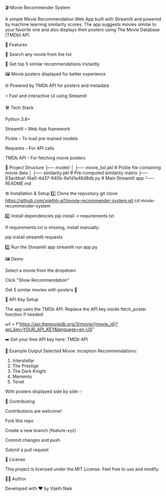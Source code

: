 🎬 Movie Recommender System

A simple Movie Recommendation Web App built with Streamlit and powered by machine learning similarity scores.
The app suggests movies similar to your favorite one and also displays their posters using The Movie Database (TMDb) API.

🚀 Features

🔎 Search any movie from the list

🎯 Get top 5 similar recommendations instantly

🖼️ Movie posters displayed for better experience

🌐 Powered by TMDb API for posters and metadata

⚡ Fast and interactive UI using Streamlit

🛠️ Tech Stack

Python 3.8+

Streamlit
 – Web App framework

Pickle
 – To load pre-trained models

Requests
 – For API calls

TMDb API – For fetching movie posters

📂 Project Structure
├── model/
│   ├── movie_list.pkl       # Pickle file containing movie data
│   ├── similarity.pkl       # Pre-computed similarity matrix
├── 83acbbaf-16a0-4d37-940b-6e1d1a46d8db.py   # Main Streamlit app
└── README.md

⚙️ Installation & Setup
1️⃣ Clone the repository
git clone https://github.com/vijethh-ai1/movie-recommender-system.git
cd movie-recommender-system

2️⃣ Install dependencies
pip install -r requirements.txt


If requirements.txt is missing, install manually:

pip install streamlit requests

3️⃣ Run the Streamlit app
streamlit run app.py

🖼️ Demo

Select a movie from the dropdown

Click "Show Recommendation"

Get 5 similar movies with posters 🎉

🔑 API Key Setup

The app uses the TMDb API. Replace the API key inside fetch_poster function if needed:

url = f"https://api.themoviedb.org/3/movie/{movie_id}?api_key=YOUR_API_KEY&language=en-US"


➡️ Get your free API key here: TMDb API

📌 Example Output
Selected Movie: Inception
Recommendations:
1. Interstellar
2. The Prestige
3. The Dark Knight
4. Memento
5. Tenet


With posters displayed side by side ✅

🤝 Contributing

Contributions are welcome!

Fork this repo

Create a new branch (feature-xyz)

Commit changes and push

Submit a pull request

📜 License

This project is licensed under the MIT License.
Feel free to use and modify.

👨‍💻 Author

Developed with ❤️ by Vijeth Naik
